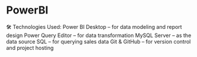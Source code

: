# PowerBI
🛠️ Technologies Used: Power BI Desktop – for data modeling and report design  Power Query Editor – for data transformation  MySQL Server – as the data source  SQL – for querying sales data  Git &amp; GitHub – for version control and project hosting
